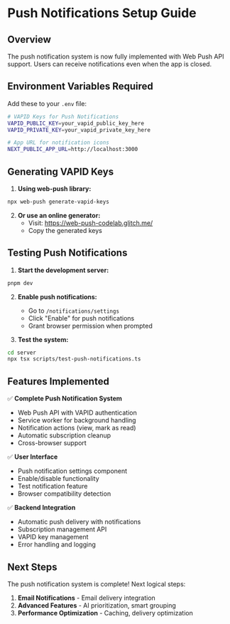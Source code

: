 # Push Notifications Setup Guide

## Overview
The push notification system is now fully implemented with Web Push API support. Users can receive notifications even when the app is closed.

## Environment Variables Required

Add these to your `.env` file:

```bash
# VAPID Keys for Push Notifications
VAPID_PUBLIC_KEY=your_vapid_public_key_here
VAPID_PRIVATE_KEY=your_vapid_private_key_here

# App URL for notification icons
NEXT_PUBLIC_APP_URL=http://localhost:3000
```

## Generating VAPID Keys

1. **Using web-push library:**
```bash
npx web-push generate-vapid-keys
```

2. **Or use an online generator:**
   - Visit: https://web-push-codelab.glitch.me/
   - Copy the generated keys

## Testing Push Notifications

1. **Start the development server:**
```bash
pnpm dev
```

2. **Enable push notifications:**
   - Go to `/notifications/settings`
   - Click "Enable" for push notifications
   - Grant browser permission when prompted

3. **Test the system:**
```bash
cd server
npx tsx scripts/test-push-notifications.ts
```

## Features Implemented

✅ **Complete Push Notification System**
- Web Push API with VAPID authentication
- Service worker for background handling
- Notification actions (view, mark as read)
- Automatic subscription cleanup
- Cross-browser support

✅ **User Interface**
- Push notification settings component
- Enable/disable functionality
- Test notification feature
- Browser compatibility detection

✅ **Backend Integration**
- Automatic push delivery with notifications
- Subscription management API
- VAPID key management
- Error handling and logging

## Next Steps

The push notification system is complete! Next logical steps:
1. **Email Notifications** - Email delivery integration
2. **Advanced Features** - AI prioritization, smart grouping
3. **Performance Optimization** - Caching, delivery optimization 